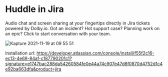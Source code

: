 # Huddle in Jira

Audio chat and screen sharing at your fingertips directly in Jira tickets powered by Dolby.io. Got an incident? Hot support case? Planning work on an epic? Click to start conversation with your team.

![Kapture 2021-11-19 at 09 55 51](https://user-images.githubusercontent.com/1281113/142595336-898af740-861c-4560-a7d5-e424fdee6f24.gif)


Installation url: https://developer.atlassian.com/console/install/f55f2c16-ec13-4e69-84af-c187790201c1?signature=e1747bac288da54260584fe0e44a74c907e47d8f0870d4752d1c4e92ba663dfa&product=jira

